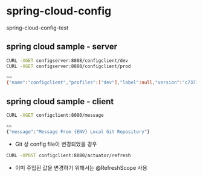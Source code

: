 # spring-cloud-config
spring-cloud-config-test

## spring cloud sample - server
```bash
CURL -XGET configserver:8888/configclient/dev
CURL -XGET configserver:8888/configclient/prod

>>
{"name":"configclient","profiles":["dev"],"label":null,"version":"c7371257af7d44e8ef179ec39b3554f8610e908f","state":null,"propertySources":[{"name":"https://github.com/seolminsu90/spring-cloud-config.git/configclient-dev.yml","source":{"application.message":"Message From {ENV} Local Git Repository"}}]}
```

## spring cloud sample - client
```bash
CURL -XGET configclient:8080/message

>>
{"message":"Message From {ENV} Local Git Repository"}
```

- Git 상 config file이 변경되었을 경우
```bash
CURL -XPOST configclient:8080/actuator/refresh
```
- 이미 주입된 값을 변경하기 위해서는 @RefreshScope 사용

